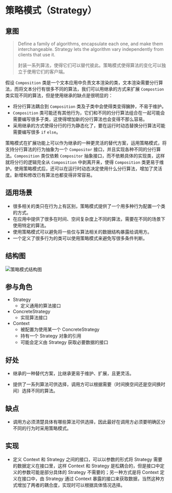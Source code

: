 # 策略模式（Strategy）

## 意图

> Define a family of algorithms, encapsulate each one, and make them interchangeable. Strategy lets the algorithm vary independently from clients that use it.
>
> 封装一系列算法，使得它们可以替代彼此。策略模式使得算法的变化可以独立于使用它们的客户端。

假设 `Composition` 类是一个文本应用中负责文本渲染的类，文本渲染需要分行算法，而将文本分行有很多不同的算法，我们可以用继承的方式来扩展 `Compostion` 类实现不同的算法，但是使用继承的缺点是很明显的：

- 将分行算法耦合到 `Composition` 类及子类中会使得类变得臃肿，不易于维护。
- `Composition` 类可能还有其他行为，它们和不同的分行算法组合在一起可能会需要编写很多子类，这使得增加新的分行算法也会变得不那么容易。
- 采用继承的方式使得分行的行为静态化了，要在运行时动态替换分行算法可能需要编写很多 `if` `else`。

策略模式在扩展功能上可以作为继承的一种更灵活的替代方案，运用策略模式，将支持分行算法的行为抽象为一个 `Compositor` 接口，并且实现各种不同的分行算法。`Composition` 类仅依赖 `Compositor` 抽象接口，而不依赖具体的实现类，这样就将分行的逻辑完全从 `Composition` 中剥离开来，使得 `Composition` 类更易于维护。使用策略模式后，还可以在运行时动态决定使用什么分行算法，增加了灵活度。新增和修改已有算法也都变得非常容易。

## 适用场景

- 很多相关的类只在行为上有区别，策略模式提供了一个用多种行为配置一个类的方式。
- 在应用中提供了很多在时间、空间复杂度上不同的算法，需要在不同的场景下使用特定的算法。
- 使用策略模式可以避免将一些仅与算法相关的数据结构暴露给调用方。
- 一个定义了很多行为的类可以使用策略模式来避免写很多条件判断。

## 结构图

![策略模式结构图](https://youdu-markdown.oss-cn-shanghai.aliyuncs.com/20191201010943.png)

## 参与角色

- Strategy
  - 定义通用的算法接口
- ConcreteStrategy
  - 实现算法接口
- Context
  - 被配置为使用某一个 ConcreteStrategy
  - 持有一个 Strategy 对象的引用
  - 可能会定义由 Strategy 获取必要数据的接口

## 好处

- 继承的一种替代方案，比继承更易于维护、扩展，且更灵活。

- 提供了一系列算法可供选择，调用方可以根据需要（时间换空间还是空间换时间）选择不同的算法。

## 缺点

- 调用方必须清楚具体有哪些算法可供选择，因此最好在调用方必须要明确区分不同的行为时采用策略模式。

## 实现

- 定义 Context 和 Strategy 之间的接口，可以以参数的形式将 Strategy 需要的数据定义在接口里，这样 Context 和 Strategy 是松耦合的，但是接口中定义的参数可能是部分具体的 Strategy 不需要的；另一种方式是将 Context 定义在接口中，由 Strategy 通过 Context 暴露的接口来获取数据，当然这种方式增加了两者的耦合度，实现时可以根据具体情况选择。